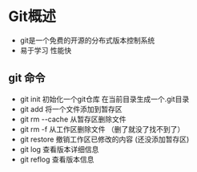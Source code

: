 # Git概述

- git是一个免费的开源的分布式版本控制系统
- 易于学习 性能快

## git 命令

* git init 初始化一个git仓库 在当前目录生成一个.git目录
* git add <filename> 将一个文件添加到暂存区
* git rm --cache <filename>从暂存区删除文件
* git rm -f <filename>从工作区删除文件 （删了就没了找不到了）
* git restore <filename> 撤销工作区已修改的内容 (还没添加暂存区)
* git log 查看版本详细信息
* git reflog 查看版本信息